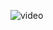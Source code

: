 ![video](https://user-images.githubusercontent.com/59179832/75557046-29edcf80-5a61-11ea-8f19-e71d692db351.gif)
